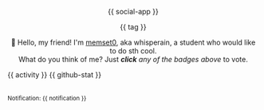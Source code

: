 <p align="center">
{{ social-app }}
</p>

<p align="center">
{{ tag }}
</p>

<p align="center">
👋 Hello, my friend! I'm <a href="https://memset0.cn/">memset0</a>, aka whisperain, a student who would like to do sth cool.<br>
What do you think of me? Just <i><strong>click</strong> any of the badges above</i> to vote.
</p>

<table width="800px">
{{ activity }}
{{ github-stat }}
</table>

<sub>Notification: {{ notification }}</sub>
